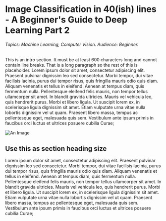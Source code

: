 # Image Classification in 40(ish) lines - A Beginner's Guide to Deep Learning Part 2
###### Topics: Machine Learning, Computer Vision. Audience: Beginner. 
This is an intro section. It must be at least 600 characters long and cannot contain line breaks. That is a long paragraph so the rest of this is placeholder. Lorem ipsum dolor sit amet, consectetur adipiscing elit. Praesent pulvinar dignissim leo sed consectetur. Morbi tempor, dui vitae facilisis lacinia, purus dui tempor risus, quis fringilla mauris odio quis diam. Aliquam venenatis et tellus in eleifend. Aenean at tempus diam, quis fermentum nulla. Pellentesque eleifend felis mauris, non tempor tellus ullamcorper sit amet. In blandit gravida ultricies. Mauris vel vehicula leo, quis hendrerit purus. Morbi et libero ligula. Ut suscipit lorem ex, in scelerisque ligula dignissim sit amet. Etiam vulputate urna vitae nulla lobortis dignissim vel ut quam. Praesent libero massa, tempus ac pellentesque eget, malesuada quis sem. Vestibulum ante ipsum primis in faucibus orci luctus et ultrices posuere cubilia Curae;

![An Image](../images/blog_numb/image.png)

## Use this as section heading size
Lorem ipsum dolor sit amet, consectetur adipiscing elit. Praesent pulvinar dignissim leo sed consectetur. Morbi tempor, dui vitae facilisis lacinia, purus dui tempor risus, quis fringilla mauris odio quis diam. Aliquam venenatis et tellus in eleifend. Aenean at tempus diam, quis fermentum nulla. Pellentesque eleifend felis mauris, non tempor tellus ullamcorper sit amet. In blandit gravida ultricies. Mauris vel vehicula leo, quis hendrerit purus. Morbi et libero ligula. Ut suscipit lorem ex, in scelerisque ligula dignissim sit amet. Etiam vulputate urna vitae nulla lobortis dignissim vel ut quam. Praesent libero massa, tempus ac pellentesque eget, malesuada quis sem. Vestibulum ante ipsum primis in faucibus orci luctus et ultrices posuere cubilia Curae;

